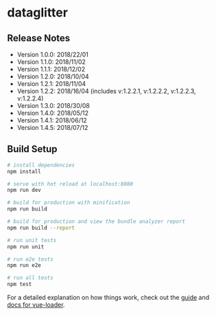 # dataglitter



## Release Notes

* Version 1.0.0: 2018/22/01
* Version 1.1.0: 2018/11/02
* Version 1.1.1: 2018/12/02
* Version 1.2.0: 2018/10/04
* Version 1.2.1: 2018/11/04
* Version 1.2.2: 2018/16/04 (includes v:1.2.2.1, v:1.2.2.2, v:1.2.2.3, v:1.2.2.4)
* Version 1.3.0: 2018/30/08
* Version 1.4.0: 2018/05/12
* Version 1.4.1: 2018/06/12
* Version 1.4.5: 2018/07/12

## Build Setup

``` bash
# install dependencies
npm install

# serve with hot reload at localhost:8080
npm run dev

# build for production with minification
npm run build

# build for production and view the bundle analyzer report
npm run build --report

# run unit tests
npm run unit

# run e2e tests
npm run e2e

# run all tests
npm test
```

For a detailed explanation on how things work, check out the [guide](http://vuejs-templates.github.io/webpack/) and [docs for vue-loader](http://vuejs.github.io/vue-loader).
